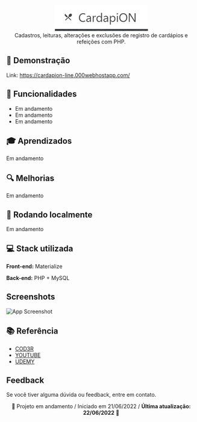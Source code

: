 <div align="center">
  <img src="https://github.com/pedroigorsf/cardapio-online/blob/main/Idea/logo%2021-06-2022.png" alt="Logomarca Cardápio Online"><br/>
  Cadastros, leituras, alterações e exclusões de registro de cardápios e refeições com PHP.
</div>




## 🚀 Demonstração

Link: https://cardapion-line.000webhostapp.com/


## 📌 Funcionalidades

- Em andamento
- Em andamento
- Em andamento


## 🎓 Aprendizados

Em andamento


## 🔍 Melhorias

Em andamento


## 🏡 Rodando localmente

Em andamento


## 💻 Stack utilizada

**Front-end:** Materialize

**Back-end:** PHP + MySQL


## Screenshots

![App Screenshot](https://via.placeholder.com/468x300?text=App+Screenshot+Here)


## 📚 Referência

 - [COD3R](https://www.cod3r.com.br/)
 - [YOUTUBE](https://youtube.com/)
 - [UDEMY](https://www.udemy.com/)


## Feedback

Se você tiver alguma dúvida ou feedback, entre em contato.


<div align="center">
  🚧 Projeto em andamento / Iniciado em 21/06/2022 / <b>Última atualização: 22/06/2022</b> 🚧
</div>
